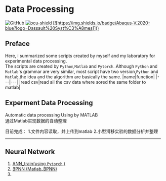 # Data Processing
![GitHub](https://img.shields.io/github/license/Kaede-cycy/data-prossing?logoColor=green&style=plastic)
[![ocu-shield]][ocu]
[![https://img.shields.io/badge/Abaqus-V.2020-blue?logo=Dassault%20Syst%C3%A8mes]]()


## Preface
 Here, i summarized some scripts created by myself and my laboratory for experimental data processing.    
 The scripts are created by `Python`,`Matlab` and `Pytorch`. Although `Python` and `Matlab`'s grammar are very similar, most script have two version,`Python` and `Matlab`,the idea and the algorithm are basically the same.
|name|function|
|---|---|
|read csv|read all the csv data where sored the same folder to matlab|

## Experment Data Processing

Automatic data processing Using by MATLAB  
通过Matlab实现数据的自动整理


目前完成：
1.文件内容读取，并上传到matlab
2.小型滑移实验的数据分析并整理

---

## Neural Network
1. [ANN_train(using `Pytorch` )](Neural%20Network/ANN_train.py)
2. [BPNN (Matlab_BPNN)](Neural%20Network/BPNN-slip%20coefficient.m)
3. 
[ocu]:http://brdg.civil.eng.osaka-cu.ac.jp/index.html
[ocu-shield]:https://img.shields.io/badge/OCU%20-Bridge%20Eng.%20LAB-blue

